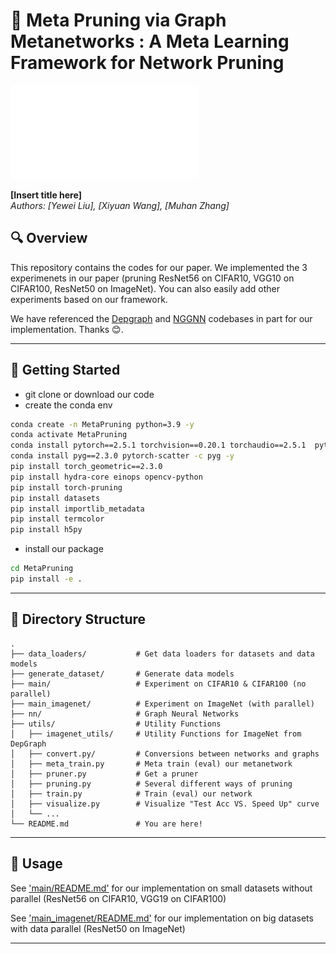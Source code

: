 # 📄 Meta Pruning via Graph Metanetworks : A Meta Learning Framework for Network Pruning

![Meta Training pipeline](figures/Meta_training_pipeline.pdf)

**[Insert title here]**  
*Authors: [Yewei Liu], [Xiyuan Wang], [Muhan Zhang]*  
<!-- *Conference/Journal: [e.g., NeurIPS 2025, arXiv preprint]*  
*ArXiv Link: [insert link]*  
*Published Version: [insert DOI or link if available]* -->

## 🔍 Overview

This repository contains the codes for our paper. We implemented the 3 experimenets in our paper (pruning ResNet56 on CIFAR10, VGG10 on CIFAR100, ResNet50 on ImageNet). You can also easily add other experiments based on our framework.

We have referenced the [Depgraph](https://github.com/VainF/Torch-Pruning) and [NGGNN](https://github.com/mkofinas/neural-graphs) codebases in part for our implementation. Thanks 😊.

---

## 🚀 Getting Started

- git clone or download our code
- create the conda env
```bash
conda create -n MetaPruning python=3.9 -y
conda activate MetaPruning
conda install pytorch==2.5.1 torchvision==0.20.1 torchaudio==2.5.1  pytorch-cuda=11.8 -c pytorch -c nvidia -y
conda install pyg==2.3.0 pytorch-scatter -c pyg -y
pip install torch_geometric==2.3.0
pip install hydra-core einops opencv-python 
pip install torch-pruning 
pip install datasets 
pip install importlib_metadata
pip install termcolor
pip install h5py
```

- install our package
```bash
cd MetaPruning
pip install -e .
```

---


## 📁 Directory Structure

```
.
├── data_loaders/           # Get data loaders for datasets and data models
├── generate_dataset/       # Generate data models
├── main/                   # Experiment on CIFAR10 & CIFAR100 (no parallel)
├── main_imagenet/          # Experiment on ImageNet (with parallel)
├── nn/                     # Graph Neural Networks
├── utils/                  # Utility Functions
│   ├── imagenet_utils/     # Utility Functions for ImageNet from DepGraph
│   ├── convert.py/         # Conversions between networks and graphs
│   ├── meta_train.py       # Meta train (eval) our metanetwork
│   ├── pruner.py           # Get a pruner
│   ├── pruning.py          # Several different ways of pruning
│   ├── train.py            # Train (eval) our network
│   ├── visualize.py        # Visualize "Test Acc VS. Speed Up" curve
│   └── ...          
└── README.md               # You are here!
```

---


## 🧪 Usage

See ['main/README.md'](main/README.md) for our implementation on small datasets without parallel (ResNet56 on CIFAR10, VGG19 on CIFAR100)

See ['main_imagenet/README.md'](main_imagenet/README.md) for our implementation on big datasets with data parallel (ResNet50 on ImageNet)


---




